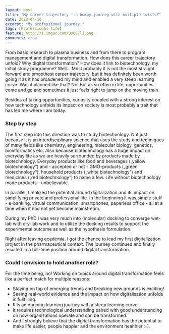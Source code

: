 ```yaml
---
layout: post
title: "My career trajectory - a bumpy journey with multiple twists?"
date: 2022-04-16
excerpt: "My professional journey."
tags: [Professional life]
feature: http://i.imgur.com/Ds6S7lJ.png
comments: true
---
```


From basic research to plasma business and from there to program management and digital transformation. How does this career trajectory unfold? Why digital transformation? How does it link to biotechnology, my initial study programme? 
Well… Most probably it is not the most straight forward and smoothest career trajectory, but it has definitely been worth going it as it has broadened my mind and enabled a very steep learning curve. Was it planned like that? No! But as so often in life, opportunities come and go and sometimes it just feels right to jump on the moving train. 

Besides of taking opportunities, curiosity coupled with a strong interest on how technology unfolds its impact on society is most probably a trait that has led me where I am today. 

### Step by step
The first step into this direction was to study biotechnology. Not just because it is an interdisciplinary science that uses the study and techniques of many fields like chemistry, engineering, molecular biology, genetics, bioinformatics etc. Also because biotechnology has a huge impact on everyday life as we are heavily surrounded by products made by biotechnology. Everyday products like food and beverages („yellow biotechnology“) and - accepted or not - GMO-products („green biotechnology“), household products („white biotechnology“) and medicines („red biotechnology“) to name a few. Life without biotechnology made products - unbelievable.

In parallel, I realized the potential around digitalization and its impact on simplifying private and professional life. In the beginning it was simple stuff - e-banking, virtual communication, smartphones, paperless office - all at a time when it had not yet become mainstream.

During my PhD I was very much into (molecular) docking to converge wet-lab with dry-lab work and to utilize the docking results to support the experimental outcome as well as the hypothesis formulation.

Right after leaving academia, I got the chance to lead my first digitalization project in the pharmaceutical context. The journey continued and finally resulted in a full-time position around digital transformation. 

### Could I envision to hold another role?

For the time being, no! Working on topics around digital transformation feels like a perfect match for multiple reasons: 
* Staying on top of emerging trends and breaking new grounds is exciting!
* Seeing real-world evidence and the impact on how digitalisation unfolds is fullfilling.
* It is an ongoing learning journey with a steep learning curve.
* It requires technological understanding paired with good understanding on how organizations operate and can be transformed.
* And I strongly believe that the digital transformation has the potential to make life easier, people happier and the environment healthier :-).
